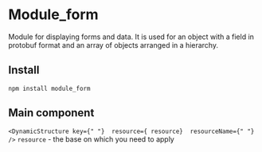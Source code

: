 # Module_form

Module for displaying forms and data. It is used for an object with a field in protobuf format and an array of objects arranged in a hierarchy.

## Install
`npm install module_form`

## Main component
`<DynamicStructure
  key={" "} 
  resource={ resource} 
  resourceName={" "} 
/>`
`resource` - the base on which you need to apply 